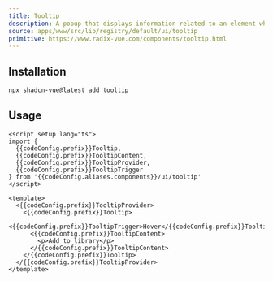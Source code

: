 ```yaml
---
title: Tooltip
description: A popup that displays information related to an element when the element receives keyboard focus or the mouse hovers over it.
source: apps/www/src/lib/registry/default/ui/tooltip 
primitive: https://www.radix-vue.com/components/tooltip.html
---
```


<script setup>
import { useConfigStore } from '@/stores/config'

const { codeConfig } = useConfigStore()
</script>


<ComponentPreview name="TooltipDemo" /> 


## Installation

```bash
npx shadcn-vue@latest add tooltip
```

## Usage

```vue-vue
<script setup lang="ts">
import {
  {{codeConfig.prefix}}Tooltip,
  {{codeConfig.prefix}}TooltipContent,
  {{codeConfig.prefix}}TooltipProvider,
  {{codeConfig.prefix}}TooltipTrigger
} from '{{codeConfig.aliases.components}}/ui/tooltip'
</script>

<template>
  <{{codeConfig.prefix}}TooltipProvider>
    <{{codeConfig.prefix}}Tooltip>
      <{{codeConfig.prefix}}TooltipTrigger>Hover</{{codeConfig.prefix}}TooltipTrigger>
      <{{codeConfig.prefix}}TooltipContent>
        <p>Add to library</p>
      </{{codeConfig.prefix}}TooltipContent>
    </{{codeConfig.prefix}}Tooltip>
  </{{codeConfig.prefix}}TooltipProvider>
</template>
```
